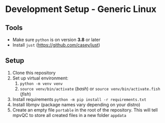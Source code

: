 # Development Setup - Generic Linux

## Tools

* Make sure `python` is on version **3.8** or later
* Install `just` (https://github.com/casey/just)

## Setup

1. Clone this repository
1. Set up virtual environment:
    1. `python -m venv venv`
    1. `source venv/bin/activate` (*bash*) or `source venv/bin/activate.fish` (*fish*)
1. Install requirements `python -m pip install -r requirements.txt`
1. Install libmpv (package names vary depending on your distro)
1. Create an empty file `portable` in the root of the repository.
   This will tell mpvQC to store all created files in a new folder `appdata`

